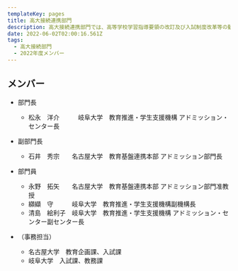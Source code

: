 ```yaml
---
templateKey: pages
title: ⾼⼤接続連携部⾨
description: ⾼⼤接続連携部⾨では、高等学校学習指導要領の改訂及び入試制度改革等の動向を踏まえた、両大学における入学者選抜改革の支援、高等学校教育の現状や改革に関する情報を収集し、高大接続の観点から、大学教育において適切に対応できるよう、両大学の関係部署に情報を提供、さらに、機構における高大接続・連携活動についての企画・立案・広報活動を行います。
date: 2022-06-02T02:00:16.561Z
tags:
  - ⾼⼤接続部⾨
  - 2022年度メンバー
---
```

## メンバー

* 部門長

  * 松永　洋介　　　岐阜大学　教育推進・学生支援機構 アドミッション・センター長
* 副部門長

  * 石井　秀宗　　名古屋大学　教育基盤連携本部 アドミッション部門長
* 部門員

  * 永野　拓矢　　名古屋大学　教育基盤連携本部 アドミッション部門准教授
  * 纐纈　守　　　岐阜大学　教育推進・学生支援機構副機構長
  * 清島　絵利子　岐阜大学　教育推進・学生支援機構 アドミッション・センター副センター長
* （事務担当）

  * 名古屋大学　教育企画課、入試課
  * 岐阜大学　入試課、教務課